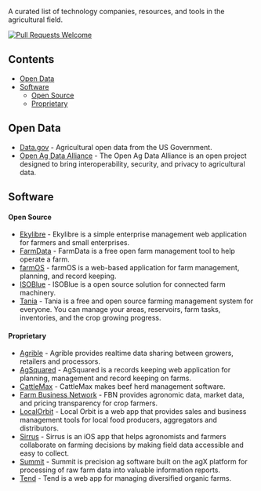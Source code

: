 A curated list of technology companies, resources, and tools in the agricultural field.

[![Pull Requests Welcome](https://img.shields.io/badge/PRs-welcome-brightgreen.svg)](https://github.com/marceloalves/awesome-agtech/pulls)

## Contents
- [Open Data](#open-data)
- [Software](#software)
  - [Open Source](#open-source)
  - [Proprietary](#proprietary)

## Open Data
* [Data.gov](https://catalog.data.gov/dataset?groups=agriculture8571#topic=food_navigation) - Agricultural open data from the US Government.
* [Open Ag Data Alliance](https://github.com/oada) - The Open Ag Data Alliance is an open project designed to bring interoperability, security, and privacy to agricultural data.

## Software

#### Open Source
* [Ekylibre](https://github.com/ekylibre/ekylibre) - Ekylibre is a simple enterprise management web application for farmers and small enterprises.
* [FarmData](https://farmdata.dickinson.edu/guest.php) - FarmData is a free open farm management tool to help operate a farm.
* [farmOS](https://github.com/farmOS/farmOS) - farmOS is a web-based application for farm management, planning, and record keeping.
* [ISOBlue](https://www.isoblue.org/) - ISOBlue is a open source solution for connected farm machinery.
* [Tania](https://github.com/Tanibox/tania-core) - Tania is a free and open source farming management system for everyone. You can manage your areas, reservoirs, farm tasks, inventories, and the crop growing progress.

#### Proprietary
* [Agrible](https://www.agrible.com/) - Agrible provides realtime data sharing between growers, retailers and processors.
* [AgSquared](http://www.agsquared.com/) - AgSquared is a records keeping web application for planning, management and record keeping on farms.
* [CattleMax](https://www.cattlemax.com/) - CattleMax makes beef herd management software.
* [Farm Business Network](https://www.farmersbusinessnetwork.com/) - FBN provides agronomic data, market data, and pricing transparency for crop farmers.
* [LocalOrbit](https://localorbit.com/) - Local Orbit is a web app that provides sales and business management tools for local food producers, aggregators and distributors.
* [Sirrus](https://www.sstsoftware.com/Sirrus.html) - Sirrus is an iOS app that helps agronomists and farmers collaborate on farming decisions by making field data accessible and easy to collect. 
* [Summit](https://www.sstsoftware.com/SSTSummit.html) -  Summit is precision ag software built on the agX platform for processing of raw farm data into valuable information reports.
* [Tend](https://www.tend.ag/) - Tend is a web app for managing diversified organic farms.
